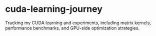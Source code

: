 # cuda-learning-journey
Tracking my CUDA learning and experiments, including matrix kernels, performance benchmarks, and GPU-side optimization strategies.
